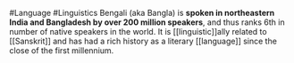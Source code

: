 #Language #Linguistics 
Bengali (aka Bangla) is **spoken in northeastern India and Bangladesh by over 200 million speakers**, and thus ranks 6th in number of native speakers in the world. It is [[linguistic]]ally related to [[Sanskrit]] and has had a rich history as a literary [[language]] since the close of the first millennium.